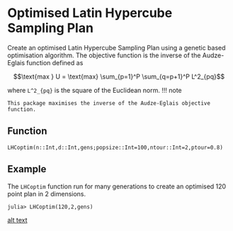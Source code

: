 # Optimised Latin Hypercube Sampling Plan

Create an optimised Latin Hypercube Sampling Plan using a genetic based optimisation
algorithm. The objective function is the inverse of the Audze-Eglais function defined as

```math
\text{max } U = \text{max} \sum_{p=1}^P \sum_{q=p+1}^P L^2_{pq}
```
where ``L^2_{pq}`` is the square of the Euclidean norm.
!!! note

    This package maximises the inverse of the Audze-Eglais objective function.

## Function
```@docs
LHCoptim(n::Int,d::Int,gens;popsize::Int=100,ntour::Int=2,ptour=0.8)
```

## Example
The `LHCoptim` function run for many generations to create an optimised 120 point
plan in 2 dimensions.

```julia-repl
julia> LHCoptim(120,2,gens)
```
[alt text](https://raw.githubusercontent.com/MrUrq/LatinHypercubeSampling.jl/master/docs/src/assets/120p2d.png "120p 2d plan")
